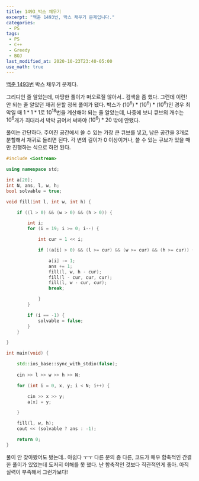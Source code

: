 ```yaml
---
title: 1493_박스 채우기
excerpt: "백준 1493번, 박스 채우기 문제입니다."
categories:
 - PS
tags:
 - PS
 - C++
 - Greedy
 - BOJ
last_modified_at: 2020-10-23T23:40-05:00
use_math: true
---
```


[백준 1493번](https://www.acmicpc.net/problem/1493) 박스 채우기 문제다. 

그리디인 줄 알았는데, 마땅한 풀이가 떠오르질 않아서.. 검색을 좀 했다.
그런데 이런! 안 되는 줄 알았던 재귀 분할 정복 풀이가 됐다.
박스가 $(10^6) * (10^6) * (10^6)$인 경우 최악일 때 $1*1*1$로 $10^{18}$번을 계산해야 되는 줄 알았는데, 나중에 보니 큐브의 개수는 $10^6$개가 최대라서 박박 긁어서 써봐야 $(10^6) * 20$ 밖에 안됐다. 

풀이는 간단하다. 주어진 공간에서 쓸 수 있는 가장 큰 큐브를 넣고, 남은 공간을 3개로 분할해서 재귀로 돌리면 된다. 각 변의 길이가 0 이상이거나, 쓸 수 있는 큐브가 있을 때만 진행하는 식으로 하면 된다.

```cpp
#include <iostream>

using namespace std;

int a[20];
int N, ans, l, w, h;
bool solvable = true;

void fill(int l, int w, int h) {

	if ((l > 0) && (w > 0) && (h > 0)) { 

		int i;
		for (i = 19; i >= 0; i--) {

			int cur = 1 << i;

			if ((a[i] > 0) && (l >= cur) && (w >= cur) && (h >= cur)) {

				a[i] -= 1;
				ans += 1;
				fill(l, w, h - cur);
				fill(l - cur, cur, cur);
				fill(l, w - cur, cur);
				break;

			}
		}

		if (i == -1) { 
			solvable = false; 
		}
	}

}

int main(void) {

	std::ios_base::sync_with_stdio(false);
	
	cin >> l >> w >> h >> N;

	for (int i = 0, x, y; i < N; i++) {

		cin >> x >> y;
		a[x] = y;

	}

	fill(l, w, h);
	cout << (solvable ? ans : -1);

	return 0;
}
```

풀이 안 찾아봤어도 됐는데.. 아쉽다 ㅜㅜ
다른 분의 좀 다른, 코드가 매우 함축적인 간결한 풀이가 있었는데 도저히 이해를 못 했다. 난 함축적인 것보다 직관적인게 좋아. 아직 실력이 부족해서 그런가보다!